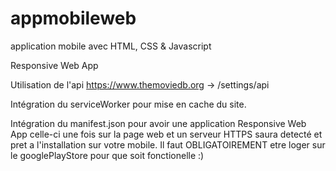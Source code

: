# appmobileweb
application mobile avec HTML, CSS &amp; Javascript

Responsive Web App 

Utilisation de l'api https://www.themoviedb.org    -> /settings/api

Intégration du serviceWorker pour mise en cache du site.

Intégration du manifest.json   pour avoir une application Responsive Web App   celle-ci une fois sur la page web et un serveur HTTPS saura detecté et pret a l'installation
sur votre mobile.   Il faut OBLIGATOIREMENT etre loger sur le googlePlayStore pour que soit fonctionelle :)
